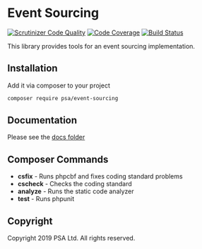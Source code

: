 # Event Sourcing

[![Scrutinizer Code Quality](https://scrutinizer-ci.com/g/World-Architects/event-sourcing/badges/quality-score.png?b=master&s=f2ff1c59bed4eae0fd4795da471bcb38a06cb453)](https://scrutinizer-ci.com/g/World-Architects/event-sourcing/?branch=master)
[![Code Coverage](https://scrutinizer-ci.com/g/World-Architects/event-sourcing/badges/coverage.png?b=master&s=de38bdfbf8e6c052af203814564c5e19447d7e8c)](https://scrutinizer-ci.com/g/World-Architects/event-sourcing/?branch=master)
[![Build Status](https://scrutinizer-ci.com/g/World-Architects/event-sourcing/badges/build.png?b=master&s=becdf285e3dd06c23fef5911157c946349c893d8)](https://scrutinizer-ci.com/g/World-Architects/event-sourcing/build-status/master)

This library provides tools for an event sourcing implementation.

## Installation

Add it via composer to your project

```sh
composer require psa/event-sourcing
```

## Documentation

Please see the [docs folder](./docs/index.md)

## Composer Commands

* **csfix** - Runs phpcbf and fixes coding standard problems
* **cscheck** - Checks the coding standard
* **analyze** - Runs the static code analyzer
* **test** - Runs phpunit

## Copyright

Copyright 2019 PSA Ltd. All rights reserved.

